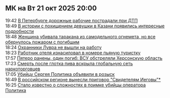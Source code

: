 <h2>МК на Вт 21 окт 2025 20:00</h2><!--2025-10-21 19:42:08-->
<div class="rssn">
  <div><span class="smaller gray hspace">19:42</span> <a class="nodecor" href="https://www.mk.ru/incident/2025/10/21/v-peterburge-dorozhnye-rabochie-postradali-pri-dtp.html">В Петербурге дорожные рабочие пострадали при ДТП</a></div>
</div>
<div class="rssn">
  <div><span class="smaller gray hspace">18:49</span> <a class="nodecor" href="https://www.mk.ru/incident/2025/10/21/v-istorii-s-pokhishheniem-devushki-v-kazani-poyavilis-interesnye-podrobnosti.html">В истории с похищением девушки в Казани появились интересные подробности</a></div>
</div>
<div class="rssn">
  <div><span class="smaller gray hspace">18:48</span> <a class="nodecor" href="https://www.mk.ru/incident/2025/10/21/zhenshhina-ubivala-tarakana-iz-samodelnogo-ognemeta-no-vse-obernulos-pozharom-s-pogibshim.html">Женщина убивала таракана из самодельного огнемета, но все обернулось пожаром с погибшим</a></div>
</div>
<div class="rssn">
  <div><span class="smaller gray hspace">18:24</span> <a class="nodecor" href="https://www.mk.ru/incident/2025/10/21/okhranniki-luvra-ne-vyshli-na-rabotu.html">Охранники Лувра не вышли на работу</a></div>
</div>
<div class="rssn">
  <div><span class="smaller gray hspace">18:23</span> <a class="nodecor" href="https://www.mk.ru/incident/2025/10/21/rabotnik-otelya-iznasiloval-v-nomere-pyanuyu-turistku.html">Работник отеля изнасиловал в номере пьяную туристку</a></div>
</div>
<div class="rssn">
  <div><span class="smaller gray hspace">17:57</span> <a class="nodecor" href="https://www.mk.ru/incident/2025/10/21/pyatero-raneny-odin-pogib-vsu-obstrelyali-khersonskuyu-oblast.html">Пятеро ранены, один погиб: ВСУ обстреляли Херсонскую область</a></div>
</div>
<div class="rssn">
  <div><span class="smaller gray hspace">17:23</span> <a class="nodecor" href="https://www.mk.ru/incident/2025/10/21/smert-posle-glotka-piva-vskryla-globalnuyu-set-narkotorgovcev.html">Смерть после глотка пива вскрыла глобальную сеть наркоторговцев</a></div>
</div>
<div class="rssn">
  <div><span class="smaller gray hspace">17:05</span> <a class="nodecor" href="https://www.mk.ru/incident/2025/10/21/ubiycu-sergeya-politika-obyavili-v-rozysk.html">Убийцу Сергея Политика объявили в розыск</a></div>
</div>
<div class="rssn">
  <div><span class="smaller gray hspace">16:49</span> <a class="nodecor" href="https://www.mk.ru/incident/2025/10/21/v-rossiyskom-regione-vynesli-prigovor-svidetelyam-iegovy.html">В российском регионе вынесли приговор &#34;Свидетелям Иеговы&#34;*</a></div>
</div>
<div class="rssn">
  <div><span class="smaller gray hspace">16:25</span> <a class="nodecor" href="https://www.mk.ru/incident/2025/10/21/stalo-izvestno-o-slozhnostyakh-v-poimke-ubiycy-operatora-politika.html">Стало известно о сложностях в поимке убийцы оператора Политика</a></div>
</div><div class="rssurl gray smaller" style="display:none">https://www.mk.ru/rss/incident/index.xml</div>
